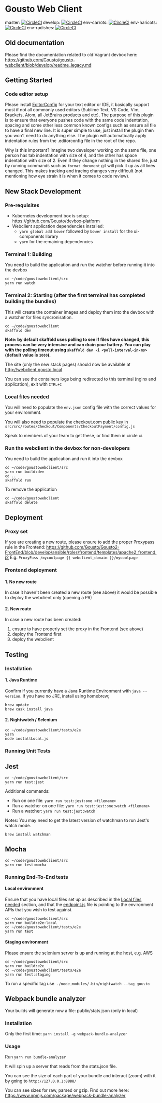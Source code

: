 Gousto Web Client
====

master: [![CircleCI](https://circleci.com/gh/Gousto/gousto-webclient/tree/master.svg?style=svg&circle-token=26e1e6a6cfe8924476e0eaeb6442f4dfd6e2f160)](https://circleci.com/gh/Gousto/gousto-webclient/tree/master)
develop: [![CircleCI](https://circleci.com/gh/Gousto/gousto-webclient/tree/develop.svg?style=svg&circle-token=26e1e6a6cfe8924476e0eaeb6442f4dfd6e2f160)](https://circleci.com/gh/Gousto/gousto-webclient/tree/develop)
env-carrots: [![CircleCI](https://circleci.com/gh/Gousto/gousto-webclient/tree/env-carrots.svg?style=svg&circle-token=26e1e6a6cfe8924476e0eaeb6442f4dfd6e2f160)](https://circleci.com/gh/Gousto/gousto-webclient/tree/env-carrots)
env-haricots: [![CircleCI](https://circleci.com/gh/Gousto/gousto-webclient/tree/env-haricots.svg?style=svg&circle-token=26e1e6a6cfe8924476e0eaeb6442f4dfd6e2f160)](https://circleci.com/gh/Gousto/gousto-webclient/tree/env-haricots)
env-radishes: [![CircleCI](https://circleci.com/gh/Gousto/gousto-webclient/tree/env-radishes.svg?style=svg&circle-token=26e1e6a6cfe8924476e0eaeb6442f4dfd6e2f160)](https://circleci.com/gh/Gousto/gousto-webclient/tree/env-radishes)

## Old documentation

Please find the documentation related to old Vagrant devbox here: https://github.com/Gousto/gousto-webclient/blob/develop/readme_legacy.md

## Getting Started
### Code editor setup
Please install [EditorConfig](https://editorconfig.org/) for your text editor or IDE, it basically support most if not all commonly used editors (Sublime Text, VS Code, Vim, Brackets, Atom, all JetBrains products and etc). The purpose of this plugin is to ensure that everyone pushes code with the same code indentation, spacing and some other less common known configs such as ensure all file to have a final new line. It is super simple to use, just install the plugin then you won't need to do anything else. The plugin will automatically apply indentation rules from the .editorconfig file in the root of the repo.

Why is this important? Imagine two developer working on the same file, one person has tab indentation with size of 4, and the other has space indentation with size of 2. Even if they change nothing in the shared file, just by running commands such as `format document` git will pick it up as all lines changed. This makes tracking and tracing changes very difficult (not mentioning how eye strain it is when it comes to code review).

## New Stack Development

### Pre-requisites
* Kubernetes development box is setup: https://github.com/Gousto/devbox-platform
* Webclient application dependencies installed:
  * `yarn global add bower` followed by `bower install` for the ui-components library
  * `yarn` for the remaining dependencies

### Terminal 1: Building

You need to build the application and run the watcher before running it into the devbox
```shell
cd ~/code/goustowebclient/src
yarn run watch
```

### Terminal 2: Starting (after the first terminal has completed building the bundles)

This will create the container images and deploy them into the devbox with a watcher for files syncronisation.
```shell
cd ~/code/goustowebclient
skaffold dev
```

**Note: by default skaffold uses polling to see if files have changed, this process can be very intensive and can drain
your battery. You can play with the polling timeout using `skaffold dev -i <poll-interval-in-ms>` (default value is `1000`).**

The site (only the new stack pages) should now be available at http://webclient.gousto.local

You can see the containers logs being redirected to this terminal (nginx and application), exit with `CTRL+C`

### [Local files needed](#local-files-needed)
You will need to populate the `env.json` config file with the correct values for your environment.

You will also need to populate the checkout.com public key in `src/src/routes/Checkout/Components/CheckoutPayment/config.js`

Speak to members of your team to get these, or find them in circle ci.


### Run the webclient in the devbox for non-developers

You need to build the application and run it into the devbox
```shell
cd ~/code/goustowebclient/src
yarn run build:dev
cd ..
skaffold run
```

To remove the application
```shell
cd ~/code/goustowebclient
skaffold delete
```

## Deployment
### Proxy set
If you are creating a new route, please ensure to add the proper Proxypass rule in the Frontend: https://github.com/Gousto/Gousto2-FrontEnd/blob/develop/ansible/roles/frontend/templates/apache2_frontend.j2
E.g. ```ProxyPass /mycoolpage {{ webclient_domain }}/mycoolpage```

### Frontend deployment
#### 1. No new route
In case it haven't been created a new route (see above) it would be possible to deploy the webclient only (opening a PR)
#### 2. New route
In case a new route has been created:
1) ensure to have properly set the proxy in the Frontend (see above)
2) deploy the Frontend first
3) deploy the webclient

## Testing
### Installation
#### 1. Java Runtime

Confirm if you currently have a Java Runtime Environment with `java --version`. If you have no JRE, install using homebrew;

```shell
brew update
brew cask install java
```

#### 2. Nightwatch / Selenium
```shell
cd ~/code/goustowebclient/tests/e2e
yarn
node installLocal.js
```

### Running Unit Tests

## Jest
```shell
cd ~/code/goustowebclient/src
yarn run test:jest
```

Additional commands:
- Run on one file: `yarn run test:jest:one <filename>`
- Run a watcher on one file: `yarn run test:jest:one:watch <filename>`
- Run a watcher: `yarn run test:jest:watch`

Notes:
You may need to get the latest version of watchman to run Jest's watch mode.
```shell
brew install watchman
```

## Mocha
```shell
cd ~/code/goustowebclient/src
yarn run test:mocha
```

### Running End-To-End tests
#### Local environment
Ensure that you have local files set up as described in the [Local files needed](#local-files-needed) section, and that the [endpoint.js](https://github.com/Gousto/gousto-webclient/blob/develop/src/src/config/endpoint.js) file is pointing to the environment APIs that you wish to test against.
```shell
cd ~/code/goustowebclient/src
yarn run build:e2e:local
cd ~/code/goustowebclient/tests/e2e
yarn run test
```

#### Staging environment
Please ensure the selenium server is up and running at the host, e.g. AWS
```shell
cd ~/code/goustowebclient/src
yarn run build:e2e
cd ~/code/goustowebclient/tests/e2e
yarn run test:staging
```

To run a specific tag use:
`./node_modules/.bin/nightwatch --tag gousto`

## Webpack bundle analyzer

Your builds will generate now a file: public/stats.json (only in local)

### Installation

Only the first time: `yarn install -g webpack-bundle-analyzer`

### Usage

Run
`yarn run bundle-analyzer`

It will spin up a server that reads from the stats.json file.

You can see the size of each part of your bundle and interact (zoom) with it by going to `http://127.0.0.1:8888/`

You can see sizes for raw, parsed or gzip. Find out more here:
https://www.npmjs.com/package/webpack-bundle-analyzer
